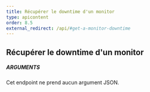 ```yaml
---
title: Récupérer le downtime d'un monitor
type: apicontent
order: 8.5
external_redirect: /api/#get-a-monitor-downtime
---
```


## Récupérer le downtime d'un monitor
##### ARGUMENTS

Cet endpoint ne prend aucun argument JSON.